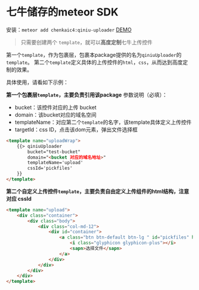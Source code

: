 # 七牛储存的meteor SDK

安装：`meteor add chenkaic4:qiniu-uploader`
[DEMO](https://github.com/chenkaiC4/qiniu-package-demo)

> 只需要创建两个 `template`，就可以**高度定制**七牛上传控件

第一个`template`，作为包裹层，包裹本package提供的名为`qiniuUploader`的`template`。
第二个`template`定义具体的上传控件的`html`，`css`，从而达到高度定制的效果。

具体使用，请看如下示例：

**第一个包裹层`template`，主要负责引用该package**
参数说明（必填）：
- bucket：该控件对应的上传 bucket
- domain：该bucket对应的域名空间
- templateName：对应第二个`template`的名字，该template具体定义上传控件
- targetId：css ID，点击该dom元素，弹出文件选择框

``` html
<template name="uploadWrap">
    {{> qiniuUploader
        bucket="test-bucket"
        domain="<bucket 对应的域名地址>"
        templateName='upload'
        cssId='pickfiles'
    }}
</template>
```

**第二个自定义上传控件`template`，主要负责自由定义上传组件的html结构，注意对应 cssId**

``` html
<template name="upload">
    <div class="container">
        <div class="body">
            <div class="col-md-12">
                <div id="container">
                    <a class="btn btn-default btn-lg " id="pickfiles" href="#" >
                        <i class="glyphicon glyphicon-plus"></i>
                        <sapn>选择文件</sapn>
                    </a>
                </div>
            </div>
        </div>
    </div>
</template>
```

